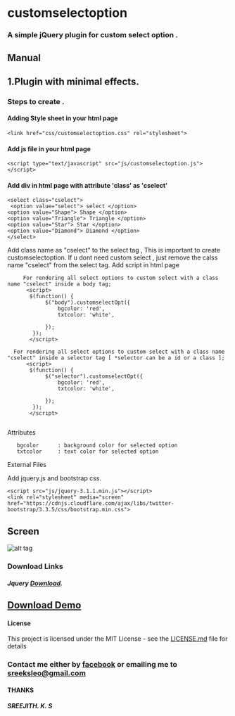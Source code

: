 # customselectoption
### A simple jQuery plugin for custom select option  .

## Manual
## 1.Plugin  with minimal effects.

### Steps to create .

#### Adding Style sheet in your html page

```<link href="css/customselectoption.css" rel="stylesheet">```

#### Add js file in your html page

```<script type="text/javascript" src="js/customselectoption.js"></script> ```

#### Add div in html page with attribute 'class' as  'cselect' 

```
<select class="cselect">
 <option value="select"> select </option>
<option value="Shape"> Shape </option>
<option value="Triangle"> Triangle </option>
<option value="Star"> Star </option>
<option value="Diamond"> Diamond </option>
</select>
```
 Add class name as "cselect" to the select tag , This is important to create customselectoption.
 If u dont need custom select , just remove the calss name "cselect" from the select tag.
 Add script in html page

```
     For rendering all select options to custom select with a class name "cselect" inside a body tag;
      <script>
       $(function() {
            $("body").customselectOpt({
                bgcolor: 'red',
                txtcolor: 'white',
              
            });
        });
       </script> 
```

```
  For rendering all select options to custom select with a class name "cselect" inside a selector tag [ *selector can be a id or a class ];
      <script>
       $(function() {
            $("selector").customselectOpt({
                bgcolor: 'red',
                txtcolor: 'white',
               
            });
        });
       </script> 
       
```

Attributes

   ```
      bgcolor      : background color for selected option
      txtcolor     : text color for selected option
  ```


External Files 

 Add jquery.js and bootstrap css.
 ```
<script src="js/jquery-3.1.1.min.js"></script>
<link rel="stylesheet" media="screen" href="https://cdnjs.cloudflare.com/ajax/libs/twitter-bootstrap/3.3.5/css/bootstrap.min.css">
 ```
## Screen
![alt tag](https://github.com/sreejithkarthikeyan/customselectoption/blob/master/customDemo.png)
### Download Links 

##### Jquery [Download](http://jquery.com/download/).
## [Download Demo](https://github.com/sreejithkarthikeyan/customselectoption/tree/master/demo)

#### License

This project is licensed under the MIT License - see the [LICENSE.md](https://github.com/sreejithkarthikeyan/customselectoption/blob/master/LICENSE.md) file for details


### Contact me either by [facebook](https://www.facebook.com/sreejithks)  or emailing me to [sreeksleo@gmail.com](https://mailto:sreeksleo@gmail.com)

#### THANKS
##### SREEJITH. K. S
